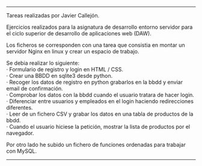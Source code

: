 <hr>

Tareas realizadas por Javier Callejón.

Ejercicios realizados para la asignatura de desarrollo entorno servidor para el ciclo
superior de desarrollo de aplicaciones web (DAW).

Los ficheros se corresponden con una tarea que consistia en montar un servidor Nginx 
en linux y crear un espacio de trabajo.

Se debia realizar lo siguiente:<br>
  · Formulario de registro y login en HTML / CSS.<br>
  · Crear una BBDD en sqlite3 desde python.<br>
  · Recoger los datos de registro en python grabarlos en la bbdd y enviar email de confirmación.<br>
  · Comprobar los datos con la bbdd cuando el usuario tratara de hacer login.<br>
  · Diferenciar entre usuarios y empleados en el login haciendo redirecciones diferentes.<br>
  · Leer de un fichero CSV y grabar los datos en una tabla de productos de la bbdd.<br>
  · Cuando el usuario hiciese la petición, mostrar la lista de productos por el navegador.<br>


Por otro lado he subido un fichero de funciones ordenadas para trabajar con MySQL.

<hr>
